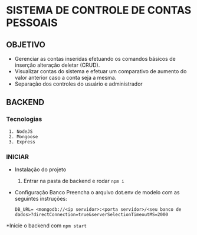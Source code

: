 # SISTEMA DE CONTROLE DE CONTAS PESSOAIS
## OBJETIVO

* Gerenciar as contas inseridas efetuando os comandos básicos de inserção alteração deletar (CRUD).
* Visualizar contas do sistema e efetuar um comparativo de aumento do valor anterior caso a conta seja a mesma.
* Separação dos controles do usuário e administrador

## BACKEND
  ### Tecnologias
     1. NodeJS
     2. Mongoose
     3. Express
  
  ### INICIAR
  * Instalação do projeto
    1. Entrar na pasta de backend e rodar `npm i`
  * Configuração Banco
    Preencha o arquivo dot.env de modelo com as seguintes instruções:
        
      `DB_URL= <mongodb://<ip servidor>:<porta servidor>/<seu banco de dados>?directConnection=true&serverSelectionTimeoutMS=2000`
     
  *Inicie o backend com `npm start`
      
